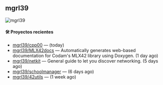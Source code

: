 ## mgrl39 
<p align="left"> <img src="https://komarev.com/ghpvc/?username=mgrbl&label=Profile%20views&color=0e75b6&style=flat" alt="mgrl39" /> </p>












#### 🛠 Proyectos recientes

- [mgrl39/cpp00](https://github.com/mgrl39/cpp00) —  (today)
- [mgrl39/MLX42docs](https://github.com/mgrl39/MLX42docs) — Automatically generates web-based documentation for Codam&#39;s MLX42 library using Doxygen. (1 day ago)
- [mgrl39/netkit](https://github.com/mgrl39/netkit) — General guide to let you discover networking. (5 days ago)
- [mgrl39/schoolmanager](https://github.com/mgrl39/schoolmanager) —  (6 days ago)
- [mgrl39/42utils](https://github.com/mgrl39/42utils) —  (1 week ago)




